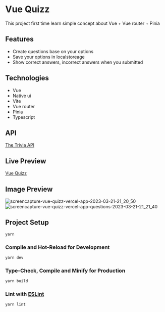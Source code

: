 # Vue Quizz

This project first time learn simple concept about Vue + Vue router + Pinia

## Features

- Create questions base on your options
- Save your options in localstoreage
- Show correct answers, incorrect answers when you submitted

## Technologies

- Vue
- Native ui
- Vite
- Vue router
- Pinia
- Typescript

## API

[The Trivia API](https://the-trivia-api.com/) 

## Live Preview

[Vue Quizz](https://vue-quizz.vercel.app/) 

## Image Preview 

![screencapture-vue-quizz-vercel-app-2023-03-21-21_20_50](https://user-images.githubusercontent.com/84460646/226638916-889f6434-9196-4ad1-84d9-8293e013c572.png)
![screencapture-vue-quizz-vercel-app-questions-2023-03-21-21_21_40](https://user-images.githubusercontent.com/84460646/226639028-b7f48088-a7e1-4e61-89b5-cce41437e2ce.png)

## Project Setup

```sh
yarn
```

### Compile and Hot-Reload for Development

```sh
yarn dev
```

### Type-Check, Compile and Minify for Production

```sh
yarn build
```

### Lint with [ESLint](https://eslint.org/)

```sh
yarn lint
```
